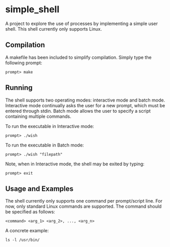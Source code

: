 # simple_shell

A project to explore the use of processes by implementing a simple user shell. This shell currently only supports Linux.

## Compilation

A makefile has been included to simplify compilation. Simply type the following prompt:

```
prompt> make
```

## Running

The shell supports two operating modes: interactive mode and batch mode. Interactive mode continually asks the user for a new prompt, which must be entered through stdin. Batch mode allows the user to specify a script containing multiple commands. 

To run the executable in Interactive mode:

```
prompt> ./wish
```

To run the executable in Batch mode:

```
prompt> ./wish "filepath"
```

Note, when in Interactive mode, the shell may be exited by typing:

```
prompt> exit
```

## Usage and Examples

The shell currently only supports one command per prompt/script line. For now, only standard Linux commands are supported. The command should be specified as follows:

```
<command> <arg_1> <arg_2>, ..., <arg_n>
```

A concrete example:

```
ls -l /usr/bin/
```
